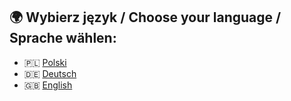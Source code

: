 ﻿## 🌍 Wybierz język / Choose your language / Sprache wählen:

- 🇵🇱 [Polski](./tree/main/PL)
- 🇩🇪 [Deutsch](./tree/main/DE)
- 🇬🇧 [English](./tree/main/EN)
